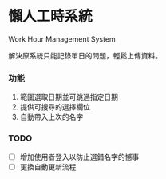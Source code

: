 # 懶人工時系統
Work Hour Management System

解決原系統只能記錄單日的問題，輕鬆上傳資料。

### 功能
1. 範圍選取日期並可跳過指定日期
2. 提供可搜尋的選擇欄位
3. 自動帶入上次的名字

### TODO
- [ ] 增加使用者登入以防止選錯名字的憾事
- [ ] 更換自動更新流程

